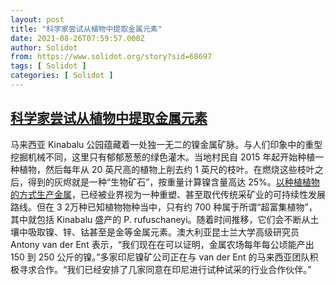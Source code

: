 ```yaml
---
layout: post
title: "科学家尝试从植物中提取金属元素"
date: 2021-08-26T07:59:57.000Z
author: Solidot
from: https://www.solidot.org/story?sid=68697
tags: [ Solidot ]
categories: [ Solidot ]
---
```

<!--1629964797000-->
[科学家尝试从植物中提取金属元素](https://www.solidot.org/story?sid=68697)
------

<div>
马来西亚 Kinabalu 公园蕴藏着一处独一无二的镍金属矿脉。与人们印象中的重型挖掘机械不同，这里只有郁郁葱葱的绿色灌木。当地村民自 2015 年起开始种植一种植物，然后每年从 20 英尺高的植物上削去约 1 英尺的枝叶。在燃烧这些枝叶之后，得到的灰烬就是一种“生物矿石”，按重量计算镍含量高达 25%。<a href="https://grist.org/science/phytomining-nickel-kinabalu-park-malaysia/">以种植植物的方式生产金属</a>，已经被业界视为一种重塑、甚至取代传统采矿业的可持续性发展路线。但在 3 2万种已知植物物种当中，只有约 700 种属于所谓“超富集植物”，其中就包括 Kinabalu 盛产的 P. rufuschaneyi。随着时间推移，它们会不断从土壤中吸取镍、锌、钴甚至是金等金属元素。澳大利亚昆士兰大学高级研究员 Antony van der Ent 表示，“我们现在在可以证明，金属农场每年每公顷能产出 150 到 250 公斤的镍。”多家印尼镍矿公司正在与 van der Ent 的马来西亚团队积极寻求合作。“我们已经安排了几家同意在印尼进行试种试采的行业合作伙伴。”
</div>
